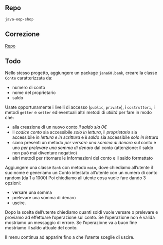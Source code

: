 ## Repo 
`java-oop-shop`

## Correzione
[Repo](https://github.com/Guybrush3791/exp-java-4-java-oop-shop)

## Todo
Nello stesso progetto, aggiungere un package `jana60.bank`, creare la classe `Conto` caratterizzata da:
- numero di conto
- nome del proprietario
- saldo

Usate opportunamente i livelli di accesso (`public`, `private`), i `costruttori`, i metodi `getter` e `setter` ed eventuali altri metodi di *utilità* per fare in modo che:
- alla creazione di un nuovo conto *il saldo sia 0€*
- Il *codice conto* sia accessibile *solo in lettura*, il *proprietario* sia accessibile *in lettura e in scrittura* e *il saldo* sia accessibile *solo in lettura*
- siano presenti un metodo *per versare una somma di denaro* sul conto e uno *per prelevare una somma di denaro* dal conto (attenzione: il saldo non può mai diventare negativo)
- altri metodi per ritornare le informazioni del conto e il saldo formattato

Aggiungere una classe `Bank` con metodo `main`, dove chiediamo all’utente il suo nome e generiamo un Conto intestato all’utente con un numero di conto random (da 1 a 1000)
Poi chiediamo all’utente cosa vuole fare dando 3 opzioni:
- versare una somma
- prelevare una somma di denaro
- uscire. 

Dopo la scelta dell’utente chiediamo quanti soldi vuole versare o prelevare e proviamo ad effettuare l’operazione sul conto. Se l’operazione non è valida mostriamo un messaggio di errore. Se l’operazione va a buon fine mostriamo il saldo attuale del conto.

Il menu continua ad apparire fino a che l’utente sceglie di uscire.